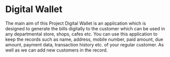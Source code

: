 # Digital Wallet 

The main aim of this Project Digital Wallet is an application which is designed to generate the bills digitally to the customer which can be used in any departmental store, shops, cafes etc. You can use this application to keep the records such as name, address, mobile number, paid amount, due amount, payment data, transaction history etc. of your regular customer. As well as we can add new customers in the record.
